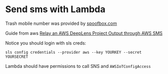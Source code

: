 # Send sms with Lambda

Trash mobile number was provided by [spoofbox.com](https://www.spoofbox.com/en/tool/trash-mobile)

Guide from aws [Relay an AWS DeepLens Project Output through AWS SMS](https://docs.aws.amazon.com/deeplens/latest/dg/deeplens-extend.html)

Notice you should login with sls creds:
```
sls config credentials --provider aws --key YOURKEY --secret YOURSECRET
```

Lambda should have permissions to call SNS and `AWSIoTConfigAccess`
